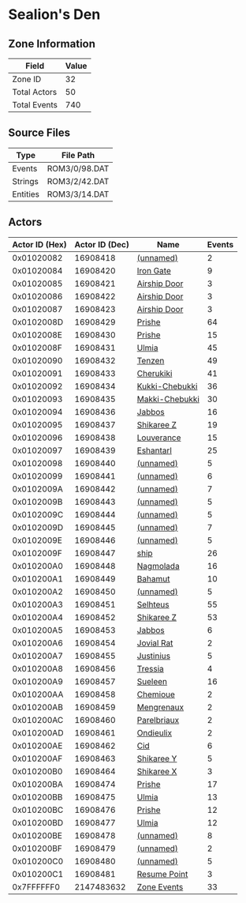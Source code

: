 # Sealion's Den

## Zone Information

| Field        |   Value |
|--------------|---------|
| Zone ID      |      32 |
| Total Actors |      50 |
| Total Events |     740 |

## Source Files

| Type     | File Path     |
|----------|---------------|
| Events   | ROM3/0/98.DAT |
| Strings  | ROM3/2/42.DAT |
| Entities | ROM3/3/14.DAT |

## Actors

| Actor ID (Hex)   |   Actor ID (Dec) | Name                                               |   Events |
|------------------|------------------|----------------------------------------------------|----------|
| 0x01020082       |         16908418 | [(unnamed)](./16908418/)                           |        2 |
| 0x01020084       |         16908420 | [Iron Gate](./16908420%20-%20Iron%20Gate/)         |        9 |
| 0x01020085       |         16908421 | [Airship Door](./16908421%20-%20Airship%20Door/)   |        3 |
| 0x01020086       |         16908422 | [Airship Door](./16908422%20-%20Airship%20Door/)   |        3 |
| 0x01020087       |         16908423 | [Airship Door](./16908423%20-%20Airship%20Door/)   |        3 |
| 0x0102008D       |         16908429 | [Prishe](./16908429%20-%20Prishe/)                 |       64 |
| 0x0102008E       |         16908430 | [Prishe](./16908430%20-%20Prishe/)                 |       15 |
| 0x0102008F       |         16908431 | [Ulmia](./16908431%20-%20Ulmia/)                   |       45 |
| 0x01020090       |         16908432 | [Tenzen](./16908432%20-%20Tenzen/)                 |       49 |
| 0x01020091       |         16908433 | [Cherukiki](./16908433%20-%20Cherukiki/)           |       41 |
| 0x01020092       |         16908434 | [Kukki-Chebukki](./16908434%20-%20Kukki-Chebukki/) |       36 |
| 0x01020093       |         16908435 | [Makki-Chebukki](./16908435%20-%20Makki-Chebukki/) |       30 |
| 0x01020094       |         16908436 | [Jabbos](./16908436%20-%20Jabbos/)                 |       16 |
| 0x01020095       |         16908437 | [Shikaree Z](./16908437%20-%20Shikaree%20Z/)       |       19 |
| 0x01020096       |         16908438 | [Louverance](./16908438%20-%20Louverance/)         |       15 |
| 0x01020097       |         16908439 | [Eshantarl](./16908439%20-%20Eshantarl/)           |       25 |
| 0x01020098       |         16908440 | [(unnamed)](./16908440/)                           |        5 |
| 0x01020099       |         16908441 | [(unnamed)](./16908441/)                           |        6 |
| 0x0102009A       |         16908442 | [(unnamed)](./16908442/)                           |        7 |
| 0x0102009B       |         16908443 | [(unnamed)](./16908443/)                           |        5 |
| 0x0102009C       |         16908444 | [(unnamed)](./16908444/)                           |        5 |
| 0x0102009D       |         16908445 | [(unnamed)](./16908445/)                           |        7 |
| 0x0102009E       |         16908446 | [(unnamed)](./16908446/)                           |        5 |
| 0x0102009F       |         16908447 | [ship](./16908447%20-%20ship/)                     |       26 |
| 0x010200A0       |         16908448 | [Nagmolada](./16908448%20-%20Nagmolada/)           |       16 |
| 0x010200A1       |         16908449 | [Bahamut](./16908449%20-%20Bahamut/)               |       10 |
| 0x010200A2       |         16908450 | [(unnamed)](./16908450/)                           |        5 |
| 0x010200A3       |         16908451 | [Selhteus](./16908451%20-%20Selhteus/)             |       55 |
| 0x010200A4       |         16908452 | [Shikaree Z](./16908452%20-%20Shikaree%20Z/)       |       53 |
| 0x010200A5       |         16908453 | [Jabbos](./16908453%20-%20Jabbos/)                 |        6 |
| 0x010200A6       |         16908454 | [Jovial Rat](./16908454%20-%20Jovial%20Rat/)       |        2 |
| 0x010200A7       |         16908455 | [Justinius](./16908455%20-%20Justinius/)           |        5 |
| 0x010200A8       |         16908456 | [Tressia](./16908456%20-%20Tressia/)               |        4 |
| 0x010200A9       |         16908457 | [Sueleen](./16908457%20-%20Sueleen/)               |       16 |
| 0x010200AA       |         16908458 | [Chemioue](./16908458%20-%20Chemioue/)             |        2 |
| 0x010200AB       |         16908459 | [Mengrenaux](./16908459%20-%20Mengrenaux/)         |        2 |
| 0x010200AC       |         16908460 | [Parelbriaux](./16908460%20-%20Parelbriaux/)       |        2 |
| 0x010200AD       |         16908461 | [Ondieulix](./16908461%20-%20Ondieulix/)           |        2 |
| 0x010200AE       |         16908462 | [Cid](./16908462%20-%20Cid/)                       |        6 |
| 0x010200AF       |         16908463 | [Shikaree Y](./16908463%20-%20Shikaree%20Y/)       |        5 |
| 0x010200B0       |         16908464 | [Shikaree X](./16908464%20-%20Shikaree%20X/)       |        3 |
| 0x010200BA       |         16908474 | [Prishe](./16908474%20-%20Prishe/)                 |       17 |
| 0x010200BB       |         16908475 | [Ulmia](./16908475%20-%20Ulmia/)                   |       13 |
| 0x010200BC       |         16908476 | [Prishe](./16908476%20-%20Prishe/)                 |       12 |
| 0x010200BD       |         16908477 | [Ulmia](./16908477%20-%20Ulmia/)                   |       12 |
| 0x010200BE       |         16908478 | [(unnamed)](./16908478/)                           |        8 |
| 0x010200BF       |         16908479 | [(unnamed)](./16908479/)                           |        2 |
| 0x010200C0       |         16908480 | [(unnamed)](./16908480/)                           |        5 |
| 0x010200C1       |         16908481 | [Resume Point](./16908481%20-%20Resume%20Point/)   |        3 |
| 0x7FFFFFF0       |       2147483632 | [Zone Events](./Zone%20Events/)                    |       33 |
